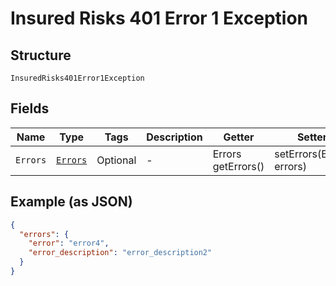 
# Insured Risks 401 Error 1 Exception

## Structure

`InsuredRisks401Error1Exception`

## Fields

| Name | Type | Tags | Description | Getter | Setter |
|  --- | --- | --- | --- | --- | --- |
| `Errors` | [`Errors`](../../doc/models/errors.md) | Optional | - | Errors getErrors() | setErrors(Errors errors) |

## Example (as JSON)

```json
{
  "errors": {
    "error": "error4",
    "error_description": "error_description2"
  }
}
```

